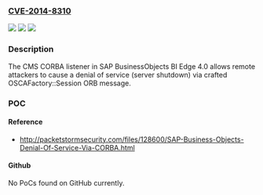 ### [CVE-2014-8310](https://cve.mitre.org/cgi-bin/cvename.cgi?name=CVE-2014-8310)
![](https://img.shields.io/static/v1?label=Product&message=n%2Fa&color=blue)
![](https://img.shields.io/static/v1?label=Version&message=n%2Fa&color=blue)
![](https://img.shields.io/static/v1?label=Vulnerability&message=n%2Fa&color=brighgreen)

### Description

The CMS CORBA listener in SAP BusinessObjects BI Edge 4.0 allows remote attackers to cause a denial of service (server shutdown) via crafted OSCAFactory::Session ORB message.

### POC

#### Reference
- http://packetstormsecurity.com/files/128600/SAP-Business-Objects-Denial-Of-Service-Via-CORBA.html

#### Github
No PoCs found on GitHub currently.

